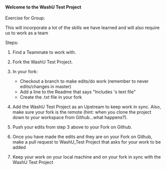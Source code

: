 #### Welcome to the WashU Test Project

Exercise for Group: 

This will incorporate a lot of the skills we have learned and will also require us to work as a team

Steps: 


1. Find a Teammate to work with. 

2. Fork the WashU Test Project. 

3. In your fork:
      - Checkout a branch to make edits/do work (remember to never edits/changes in master)
      - Add a line to the Readme that says "Includes <insertnamehere>'s text file"
      - Create the <insertnamehere>.txt file in your fork

4. Add the WashU Test Project as an Upstream to keep work in sync. Also, make sure your fork is the remote (hint: when you clone the project down to your workspace from Github...what happens?).

5. Push your edits from step 3 above to your Fork on Github. 

5. Once you have made the edits and they are on your Fork on Github, make a pull request to WashU_Test Project that asks for your work to be added

6. Keep your work on your local machine and on your fork in sync with the WashU Test Project 
